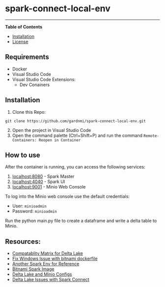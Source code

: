 # spark-connect-local-env

-----

**Table of Contents**

- [Installation](#installation)
- [License](#license)

## Requirements
* Docker
* Visual Studio Code
* Visual Studio Code Extensions:
    * Dev Conainers


## Installation

1. Clone this Repo:

```console
git clone https://github.com/gardnmi/spark-connect-local-env.git
```
2. Open the project in Visual Studio Code
3. Open the command palette (Ctrl+Shift+P) and run the command `Remote-Containers: Reopen in Container`


## How to use

After the container is running, you can access the following services:

1. [localhost:8080](http://localhost:8080/) - Spark Master
2. [localhost:4040](http://localhost:4040/) - Spark UI
3. [localhost:9001](http://localhost:9001/) - Minio Web Console

To log into the Minio web console use the default credentials:
* User: `minioadmin`
* Password: `minioadmin`

Run the python main.py file to create a dataframe and write a delta table to Minio.


## Resources:
* [Compatablity Matrix for Delta Lake](https://docs.delta.io/latest/releases.html)
* [Fix Windows Issue with bitnami dockerfile](https://github.com/bitnami/containers/issues/63510)
* [Another Spark Env for Reference](https://github.com/emmc15/pyspark-testing-env/blob/main/docker-compose.yml)
* [Bitnami Spark Image](https://github.com/bitnami/containers/blob/main/bitnami/spark/README.md)
* [Delta Lake and Minio Configs](https://stackoverflow.com/questions/75472225/java-lang-classnotfoundexception-class-org-apache-hadoop-fs-s3a-s3afilesystem-n)
* [Delta Lake Issues with Spark Connect](https://github.com/delta-io/delta/issues/1967)